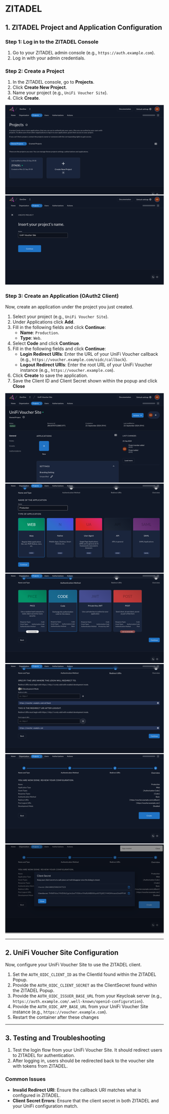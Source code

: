# ZITADEL

## 1. ZITADEL Project and Application Configuration

### Step 1: Log in to the ZITADEL Console

1. Go to your ZITADEL admin console (e.g., `https://auth.example.com`).
2. Log in with your admin credentials.

### Step 2: Create a Project

1. In the ZITADEL console, go to **Projects**.
2. Click **Create New Project**.
3. Name your project (e.g., `UniFi Voucher Site`).
4. Click **Create**.

![Projects Overview](images/projects_overview.png)
![Projects Create](images/projects_create.png)

### Step 3: Create an Application (OAuth2 Client)

Now, create an application under the project you just created.

1. Select your project (e.g., `UniFi Voucher Site`).
2. Under Applications click **Add**.
3. Fill in the following fields and click **Continue**:
    - **Name**: `Production`.
    - **Type**: `Web`.
4. Select **Code** and click **Continue**.
5. Fill in the following fields and click **Continue**:
    - **Login Redirect URIs**: Enter the URL of your UniFi Voucher callback (e.g., `https://voucher.example.com/oidc/callback`).
    - **Logout Redirect URIs**: Enter the root URL of your UniFi Voucher instance (e.g., `https://voucher.example.com`).
6. Click **Create** to save the application.
7. Save the Client ID and Client Secret shown within the popup and click **Close**

![Project Overview](images/project_overview.png)
![Project Name & Type](images/project_name_type.png)
![Project Method](images/project_method.png)
![Project Uris](images/project_uris.png)
![Project Create Overview](images/project_create_overview.png)
![Project Secrets](images/project_secrets.png)

---

## 2. UniFi Voucher Site Configuration

Now, configure your UniFi Voucher Site to use the ZITADEL client.

1. Set the `AUTH_OIDC_CLIENT_ID` as the ClientId found within the ZITADEL Popup.
2. Provide the `AUTH_OIDC_CLIENT_SECRET` as the ClientSecret found within the ZITADEL Popup.
3. Provide the `AUTH_OIDC_ISSUER_BASE_URL` from your Keycloak server (e.g., `https://auth.example.com/.well-known/openid-configuration`).
4. Provide the `AUTH_OIDC_APP_BASE_URL` from your UniFi Voucher Site instance (e.g., `https://voucher.example.com`).
5. Restart the container after these changes

---

## 3. Testing and Troubleshooting

1. Test the login flow from your UniFi Voucher Site. It should redirect users to ZITADEL for authentication.
2. After logging in, users should be redirected back to the voucher site with tokens from ZITADEL.

### Common Issues

- **Invalid Redirect URI**: Ensure the callback URI matches what is configured in ZITADEL.
- **Client Secret Errors**: Ensure that the client secret in both ZITADEL and your UniFi configuration match.
